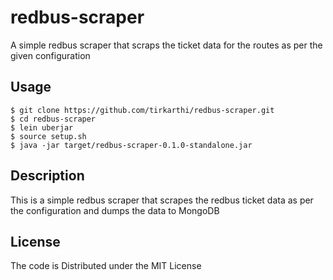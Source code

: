 # redbus-scraper

A simple redbus scraper that scraps the ticket data for the routes as per the given configuration

## Usage

	$ git clone https://github.com/tirkarthi/redbus-scraper.git
	$ cd redbus-scraper
	$ lein uberjar
	$ source setup.sh
    $ java -jar target/redbus-scraper-0.1.0-standalone.jar

## Description

This is a simple redbus scraper that scrapes the redbus ticket data as per the configuration and dumps the data to MongoDB

## License

The code is Distributed under the MIT License
